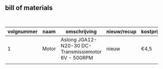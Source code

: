 ## bill of materials
<br />

|volgnummer|naam|omschrijving|nieuw/recup|kostprijs/stuk|aantal|subtotaal|
|----------|----|------------|-----------|---------|------|---------|
|1|Motor|Aslong JGA12-N20-30 DC-Transmissiemotor 6V - 500RPM|nieuw|€4,5|2|€9|
||||||||
